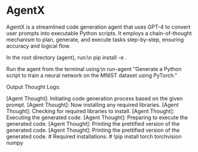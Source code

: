 # AgentX
AgentX is a streamlined code generation agent that uses GPT-4 to convert user prompts into executable Python scripts. It employs a chain-of-thought mechanism to plan, generate, and execute tasks step-by-step, ensuring accuracy and logical flow.


 In the root directory (agent), run:\n
 pip install -e .
 
 Run the agent from the terminal using:\n
 run-agent "Generate a Python script to train a neural network on the MNIST dataset using PyTorch."


 Output Thought Logs:

[Agent Thought]: Initiating code generation process based on the given prompt.
[Agent Thought]: Now installing any required libraries.
[Agent Thought]: Checking for required libraries to install.
[Agent Thought]: Executing the generated code.
[Agent Thought]: Preparing to execute the generated code.
[Agent Thought]: Printing the prettified version of the generated code.
[Agent Thought]: Printing the prettified version of the generated code.
\# Required installations:
\# !pip install torch torchvision numpy


